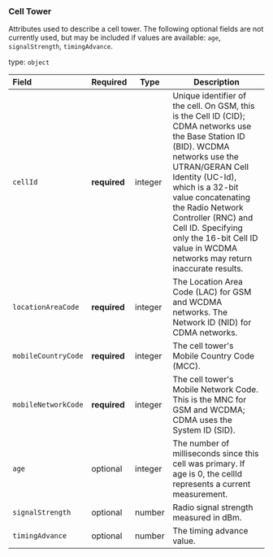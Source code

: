 <!--- This is a generated file, do not edit! -->
<!--- [START maps_http_schema_CellTower] -->
<h3 class="schema-object" id="CellTower">Cell Tower</h3>

Attributes used to describe a cell tower. The following optional fields are not currently used, but may be included if values are available: `age`, `signalStrength`, `timingAdvance`.

type: `object`

| Field               | Required     | Type    | Description                                                                                                                                                                                                                                                                                                                                              |
| :------------------ | ------------ | ------- | -------------------------------------------------------------------------------------------------------------------------------------------------------------------------------------------------------------------------------------------------------------------------------------------------------------------------------------------------------- |
| `cellId`            | **required** | integer | Unique identifier of the cell. On GSM, this is the Cell ID (CID); CDMA networks use the Base Station ID (BID). WCDMA networks use the UTRAN/GERAN Cell Identity (UC-Id), which is a 32-bit value concatenating the Radio Network Controller (RNC) and Cell ID. Specifying only the 16-bit Cell ID value in WCDMA networks may return inaccurate results. |
| `locationAreaCode`  | **required** | integer | The Location Area Code (LAC) for GSM and WCDMA networks. The Network ID (NID) for CDMA networks.                                                                                                                                                                                                                                                         |
| `mobileCountryCode` | **required** | integer | The cell tower's Mobile Country Code (MCC).                                                                                                                                                                                                                                                                                                              |
| `mobileNetworkCode` | **required** | integer | The cell tower's Mobile Network Code. This is the MNC for GSM and WCDMA; CDMA uses the System ID (SID).                                                                                                                                                                                                                                                  |
| `age`               | optional     | integer | The number of milliseconds since this cell was primary. If age is 0, the cellId represents a current measurement.                                                                                                                                                                                                                                        |
| `signalStrength`    | optional     | number  | Radio signal strength measured in dBm.                                                                                                                                                                                                                                                                                                                   |
| `timingAdvance`     | optional     | number  | The timing advance value.                                                                                                                                                                                                                                                                                                                                |

<!--- [END maps_http_schema_CellTower] -->